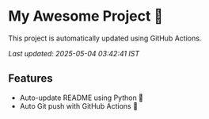 # My Awesome Project 🚀

This project is automatically updated using GitHub Actions.

_Last updated: 2025-05-04 03:42:41 IST_

## Features
- Auto-update README using Python 🐍
- Auto Git push with GitHub Actions 🤖
